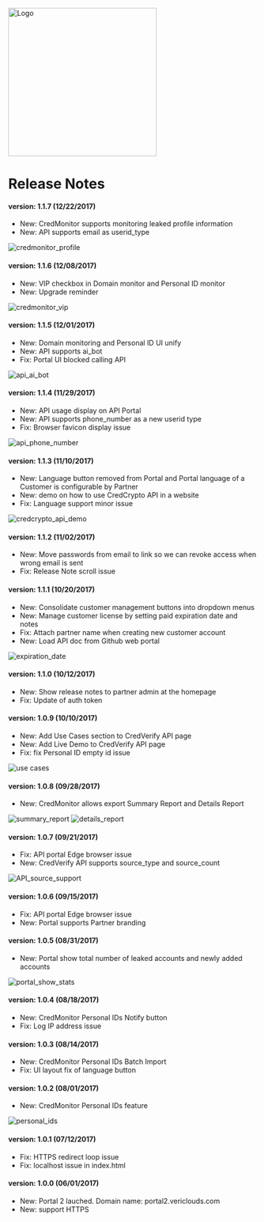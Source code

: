 <br>
<img src="https://www.vericlouds.com/wp-content/uploads/2017/10/logo-2.png" alt="Logo" style="width: 300px;">

# Release Notes

#### version: 1.1.7 (12/22/2017)
* New: CredMonitor supports monitoring leaked profile information
* New: API supports email as userid_type

![credmonitor_profile](https://appbugs.github.io/img/feature_credmonitor_profile.png "In addition to leaked passwords, CredMonitor now supports monitoring leaked profile data such as full name, physical address, phone number, and others.")

#### version: 1.1.6 (12/08/2017)
* New: VIP checkbox in Domain monitor and Personal ID monitor
* New: Upgrade reminder

![credmonitor_vip](https://appbugs.github.io/img/feature_credmonitor_vip.png "CredMonitor supports label key employees as VIP. VIP accounts will be monitored daily and admin will be notified immediately when leaked passwords are found for VIPs.")

#### version: 1.1.5 (12/01/2017)
* New: Domain monitoring and Personal ID UI unify
* New: API supports ai_bot
* Fix: Portal UI blocked calling API

![api_ai_bot](https://appbugs.github.io/img/feature_api_ai_bot.png "API supports AI bot which can intelligently find more leaked passwords for the same user. 6% additional leaked passwords can be found with this version of AI bot.")

#### version: 1.1.4 (11/29/2017)
* New: API usage display on API Portal
* New: API supports phone_number as a new userid type
* Fix: Browser favicon display issue

![api_phone_number](https://appbugs.github.io/img/feature_api_phonenumber.png "API supports query with phone number as user identity.")

#### version: 1.1.3 (11/10/2017)
* New: Language button removed from Portal and Portal language of a Customer is configurable by Partner
* New: demo on how to use CredCrypto API in a website
* Fix: Language support minor issue

![credcrypto_api_demo](https://appbugs.github.io/img/demo_registration.png "Website Registration demo using VeriClouds CredCrypto API. All user data will be double encrypted and are uncrackable even if database is stolen.")

#### version: 1.1.2 (11/02/2017)
* New: Move passwords from email to link so we can revoke access when wrong email is sent
* Fix: Release Note scroll issue

#### version: 1.1.1 (10/20/2017)
* New: Consolidate customer management buttons into dropdown menus
* New: Manage customer license by setting paid expiration date and notes
* Fix: Attach partner name when creating new customer account
* New: Load API doc from Github web portal

![expiration_date](https://appbugs.github.io/img/manage_paid_expiration_feature.png "Expiration date and notes feature. Only partner role admin can use the feature in Customer Management section.")

#### version: 1.1.0 (10/12/2017)
* New: Show release notes to partner admin at the homepage
* Fix: Update of auth token

#### version: 1.0.9 (10/10/2017)
* New: Add Use Cases section to CredVerify API page
* New: Add Live Demo to CredVerify API page
* Fix: fix Personal ID empty id issue

![use cases](https://appbugs.github.io/img/feature_usecases.png "Use Cases feature. You can see it after clicking CredVerify API in front page. Click on Live Demo button to try a live demo of web login with CredVerify enabled.")

#### version: 1.0.8 (09/28/2017)
* New: CredMonitor allows export Summary Report and Details Report

![summary_report](https://appbugs.github.io/img/summary_report_feature.png "Summary Report feature. Partner role admin can use this feature in Customer Management to export a summary report for a given Customer.")
![details_report](https://appbugs.github.io/img/details_report_feature.png "Details Report feature. Partner role admin can use this feature in Customer Management to export a details report for a given Customer.")

#### version: 1.0.7 (09/21/2017)
* Fix: API portal Edge browser issue
* New: CredVerify API supports source_type and source_count

![API_source_support](https://appbugs.github.io/img/API_source_type_count_feature.png "API source_type and source_count support. Customer can load source types and source counts for a given userid from the API. For more details, read the API Docs")

#### version: 1.0.6 (09/15/2017)
* Fix: API portal Edge browser issue
* New: Portal supports Partner branding

#### version: 1.0.5 (08/31/2017)
* New: Portal show total number of leaked accounts and newly added accounts

![portal_show_stats](https://appbugs.github.io/img/portal_show_stats_feature.png "Portal shows the total number of leaked accounts and newly added accounts in front page")

#### version: 1.0.4 (08/18/2017)
* New: CredMonitor Personal IDs Notify button
* Fix: Log IP address issue

#### version: 1.0.3 (08/14/2017)
* New: CredMonitor Personal IDs Batch Import
* Fix: UI layout fix of language button

#### version: 1.0.2 (08/01/2017)
* New: CredMonitor Personal IDs feature

![personal_ids](https://appbugs.github.io/img/personal_ids_feature.png "Personal IDs feature in CredMonitor. A Customer can use this feature to help its employees monitor leaked passwords based on personal email addresses.")

#### version: 1.0.1 (07/12/2017)
* Fix: HTTPS redirect loop issue
* Fix: localhost issue in index.html

#### version: 1.0.0 (06/01/2017)
* New: Portal 2 lauched. Domain name: portal2.vericlouds.com
* New: support HTTPS
